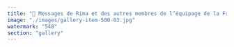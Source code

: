 ```yaml
---
title: "🚨 Messages de Rima et des autres membres de l’équipage de la Freedom Flotilla. <br /><br />Restons mobilisés jusqu’à ce que tous les membres de l’équipage soient de retour. <br /><br /><br />#freedomflotilla <br />#freemadleen"
image: "./images/gallery-item-500-03.jpg"
watermark: "548"
section: "gallery"
---
```

